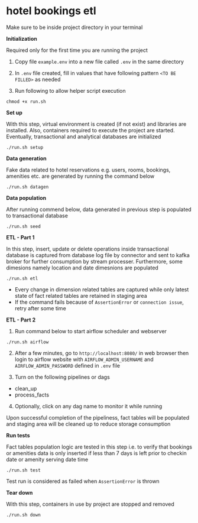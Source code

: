 # hotel bookings etl

Make sure to be inside project directory in your terminal

**Initialization**

Required only for the first time you are running the project

1. Copy file `example.env` into a new file called `.env` in the same directory
   
2. In `.env` file created, fill in values that have following pattern `<TO BE FILLED>` as needed 

3. Run following to allow helper script execution

```
chmod +x run.sh
```

**Set up**

With this step, virtual environment is created (if not exist) and libraries are installed. Also, containers required to execute the project are started. Eventually, transactional and analytical databases are initialized

```
./run.sh setup
```

**Data generation**

Fake data related to hotel reservations e.g. users, rooms, bookings, amenities etc. are generated by running the command below

```
./run.sh datagen
```

**Data population**

After running commend below, data generated in previous step is populated to transactional database

```
./run.sh seed
```

**ETL - Part 1**

In this step, insert, update or delete operations inside transactional database is captured from database log file  by connector and sent to kafka broker for further consumption by stream processer. Furthermore, some dimesions namely location and date dimesnions are populated

```
./run.sh etl
```


- Every change in dimension related tables are captured while only latest state of fact related tables are retained in staging area
- If the command fails because of `AssertionError` or `connection issue`, retry after some time

**ETL - Part 2**

1. Run command below to start airflow scheduler and webserver
```
./run.sh airflow
```

2. After a few minutes, go to `http://localhost:8080/` in web browser then login to airflow website with `AIRFLOW_ADMIN_USERNAME` and `AIRFLOW_ADMIN_PASSWORD` defined in `.env` file
   
3. Turn on the following pipelines or dags
- clean_up
- process_facts

4. Optionally, click on any dag name to monitor it while running

Upon successful completion of the pipeliness, fact tables will be populated and staging area will be cleaned up to reduce storage consumption

**Run tests**

Fact tables population logic are tested in this step i.e. to verify that bookings or amenities data is only inserted if less than 7 days is left prior to checkin date or amenity serving date time

```
./run.sh test
```

Test run is considered as failed when  `AssertionError` is thrown
  
**Tear down**

With this step, containers in use by project are stopped and removed

```
./run.sh down
```
